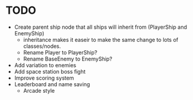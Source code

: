 # TODO

- Create parent ship node that all ships will  inherit from (PlayerShip and EnemyShip)
	- inheritance makes it easeir to make the same change to lots of classes/nodes.
	- Rename Player to PlayerShip?
	- Rename BaseEnemy to EnemyShip?
- Add variation to enemies
- Add space station boss fight
- Improve scoring system
- Leaderboard and name saving
	- Arcade style